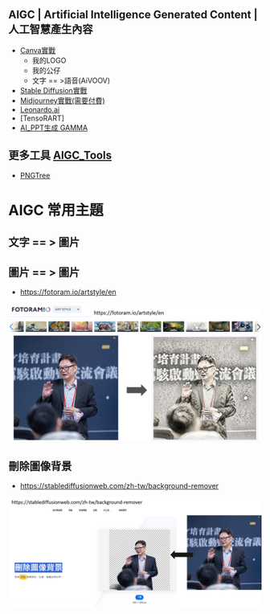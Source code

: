 ## AIGC | Artificial Intelligence Generated Content | 人工智慧產生內容 
- [Canva實戰](Canva_lab.md)
  - 我的LOGO
  - 我的公仔
  - 文字 == >語音(AiVOOV)
- [Stable Diffusion實戰](SD_lab.md)
- [Midjourney實戰(需要付費)](Midjourney_lab.md)
- [Leonardo.ai](Leonardo_ai.md)
- [TensoRART]
- [AI_PPT生成 GAMMA](GAMMA.md)

## 更多工具 [AIGC_Tools]()
- [PNGTree](https://zh.pngtree.com/)

# AIGC 常用主題

## 文字 == > 圖片

## 圖片 == > 圖片
- https://fotoram.io/artstyle/en

![fotoram](../pics/fotoram.png)

## 刪除圖像背景  
- https://stablediffusionweb.com/zh-tw/background-remover

![background-remover](../pics/background-remover.png)



